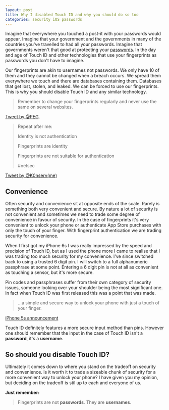 ```yaml
---
layout: post
title: Why I disabled Touch ID and why you should do so too
categories: security iOS passwords
---
```


Imagine that everywhere you touched a post-it with your
passwords would appear. Imagine that your government and the governments in
many of the countries you've travelled to had all your passwords. Imagine that
governments weren't that good at protecting your
[passwords](http://www.theregister.co.uk/2016/04/07/philippine_voter_data_breach/).
In the day and age of Touch ID and other technologies that use your fingerprints as
passwords you don't have to imagine.

Our fingerprints are akin to usernames not passwords. We only have 10 of them and they cannot be changed when a breach occurs. We spread
them everywhere we touch and there are databases containing them. Databases that get lost,
stolen, and leaked. We can be forced to use our fingerprints.
This is why you should disable Touch ID and any similar technology.

> Remember to change your fingerprints regularly and never use the same on several websites.

[Tweet by @PEG](https://twitter.com/pegobry/status/719381585586479105).

> Repeat after me:
>
>
> Identity is not authentication
>
> Fingerprints are identity
>
> Fingerprints are not suitable for authentication
>
>
> #netsec

[Tweet by @K0nserv(me)](https://twitter.com/K0nserv/status/697826270340636672)

## Convenience

Often security and convenience sit at opposite ends of the scale. Rarely is something both very
convenient and secure. By nature a lot of security is not convenient and sometimes we need to trade
some degree of convenience in favour of security. In the case of fingerprints it's very convenient to
unlock your phone or authenticate App Store purchases with only the touch of your finger. With fingerprint
authentication we are trading security for convenience.

When I first got my iPhone 6s I was really impressed by the speed
and precision of Touch ID, but as I used the phone more I came to realise that I was trading too much security
for my convenience. I've since switched back to using a trusted 6 digit pin. I will switch to a full alphanumeric
passphrase at some point. Entering a 6 digit pin is not at all as convenient as touching a sensor, but it's more
secure.

Pin codes and passphrases suffer from their own category of security issues, someone looking over your shoulder
being the most significant one. In fact when Touch ID was first released this was a point that was made.

> ...a simple and secure way to unlock your phone with just a touch of your finger.

[iPhone 5s announcement](https://www.apple.com/pr/library/2013/09/10Apple-Announces-iPhone-5s-The-Most-Forward-Thinking-Smartphone-in-the-World.html)

Touch ID definitely features a more secure input method than pins. However one should remember that
the input in the case of Touch ID isn't a **password**, it's a **username**.

## So should you disable Touch ID?

Ultimately it comes down to where you stand on the tradeoff on security and convenience. Is it
worth it to trade a sizeable chunk of security for a more convenient way to unlock your phone?
I have given you my opinion, but deciding on the tradeoff is stil up to each and everyone of us.

**Just remember:**

> Fingerprints are not **passwords**. They are **usernames**.

